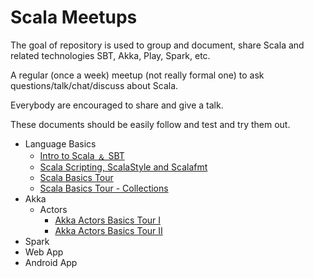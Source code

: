 # Scala Meetups

The goal of repository is used to group and document, share Scala and related technologies SBT, Akka, Play, Spark, etc.

A regular (once a week) meetup (not really formal one) to ask questions/talk/chat/discuss about Scala.

Everybody are encouraged to share and give a talk.  

These documents should be easily follow and test and try them out.

- Language Basics
  - [Intro to Scala &#65120; SBT](https://github.com/kasonchan/scalameetups/blob/master/scalameetup1/README.md)
  - [Scala Scripting, ScalaStyle and Scalafmt](https://github.com/kasonchan/scalameetups/blob/master/scalameetup2/README.md)
  - [Scala Basics Tour](https://github.com/kasonchan/scalameetups/blob/master/scalameetup3/README.md)
  - [Scala Basics Tour - Collections](https://github.com/kasonchan/scalameetups/blob/master/scalameetup6-slides/README.md)
- Akka
  - Actors
    - [Akka Actors Basics Tour I](https://github.com/kasonchan/scalameetups/blob/master/scalameetup4-slides/README.md)
    - [Akka Actors Basics Tour II](https://github.com/kasonchan/scalameetups/blob/master/scalameetup5-slides/README.md)
- Spark
- Web App
- Android App
